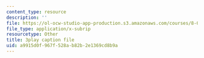 ```yaml
---
content_type: resource
description: ''
file: https://ol-ocw-studio-app-production.s3.amazonaws.com/courses/8-04-quantum-physics-i-spring-2016/a9915d0f967f528ab82b2e1369cd8b9a_i81OpQJIH8U.srt
file_type: application/x-subrip
resourcetype: Other
title: 3play caption file
uid: a9915d0f-967f-528a-b82b-2e1369cd8b9a
---
```

